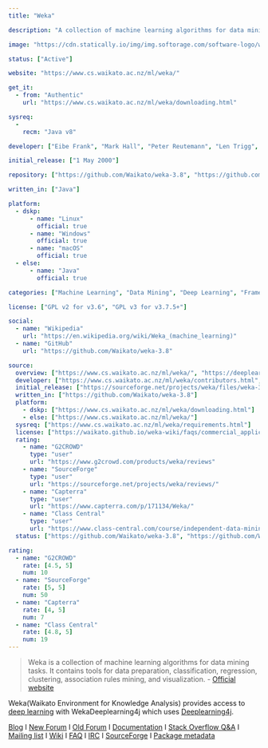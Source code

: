```yaml
---
title: "Weka"

description: "A collection of machine learning algorithms for data mining tasks"

image: "https://cdn.statically.io/img/img.softorage.com/software-logo/weka.png?h=64"

status: ["Active"]

website: "https://www.cs.waikato.ac.nz/ml/weka/"

get_it:
  - from: "Authentic"
    url: "https://www.cs.waikato.ac.nz/ml/weka/downloading.html"

sysreq:
  -
    recm: "Java v8"

developer: ["Eibe Frank", "Mark Hall", "Peter Reutemann", "Len Trigg", "University of Waikato"]

initial_release: ["1 May 2000"]

repository: ["https://github.com/Waikato/weka-3.8", "https://github.com/Waikato/weka-trunk"]

written_in: ["Java"]

platform:
  - dskp:
      - name: "Linux"
        official: true
      - name: "Windows"
        official: true
      - name: "macOS"
        official: true
  - else:
      - name: "Java"
        official: true

categories: ["Machine Learning", "Data Mining", "Deep Learning", "Framework"]

license: ["GPL v2 for v3.6", "GPL v3 for v3.7.5+"]

social:
  - name: "Wikipedia"
    url: "https://en.wikipedia.org/wiki/Weka_(machine_learning)"
  - name: "GitHub"
    url: "https://github.com/Waikato/weka-3.8"

source:
  overview: ["https://www.cs.waikato.ac.nz/ml/weka/", "https://deeplearning.cms.waikato.ac.nz/", "http://weka.sourceforge.net/packageMetaData/"]
  developer: ["https://www.cs.waikato.ac.nz/ml/weka/contributors.html", "https://en.wikipedia.org/w/index.php?title=Weka_(machine_learning)&oldid=876544934"]
  initial_release: ["https://sourceforge.net/projects/weka/files/weka-3-0/3.0.1/"]
  written_in: ["https://github.com/Waikato/weka-3.8"]
  platform:
    - dskp: ["https://www.cs.waikato.ac.nz/ml/weka/downloading.html"]
    - else: ["https://www.cs.waikato.ac.nz/ml/weka/"]
  sysreq: ["https://www.cs.waikato.ac.nz/ml/weka/requirements.html"]
  license: ["https://waikato.github.io/weka-wiki/faqs/commercial_applications/"]
  rating:
    - name: "G2CROWD"
      type: "user"
      url: "https://www.g2crowd.com/products/weka/reviews"
    - name: "SourceForge"
      type: "user"
      url: "https://sourceforge.net/projects/weka/reviews/"
    - name: "Capterra"
      type: "user"
      url: "https://www.capterra.com/p/171134/Weka/"
    - name: "Class Central"
      type: "user"
      url: "https://www.class-central.com/course/independent-data-mining-with-weka-1152#reviews"
  status: ["https://github.com/Waikato/weka-3.8", "https://github.com/Waikato/weka-trunk", "https://waikato.github.io/weka-blog/"]

rating:
  - name: "G2CROWD"
    rate: [4.5, 5]
    num: 10
  - name: "SourceForge"
    rate: [5, 5]
    num: 50
  - name: "Capterra"
    rate: [4, 5]
    num: 7
  - name: "Class Central"
    rate: [4.8, 5]
    num: 19
---
```

  > Weka is a collection of machine learning algorithms for data mining tasks. It contains tools for data preparation, classification, regression, clustering, association rules mining, and visualization. \- [Official website](https://www.cs.waikato.ac.nz/ml/weka/)
  
  Weka(Waikato Environment for Knowledge Analysis) provides access to [deep learning](/categories/deep-learning) with WekaDeeplearning4j which uses [Deeplearning4j](/software/eclipse-deeplearning4j/).
  
  [Blog](https://waikato.github.io/weka-blog/)  I  [New Forum](https://community.hitachivantara.com/community/products-and-solutions/pentaho/ml-data-mining)  I  [Old Forum](https://forums.pentaho.com/forums/81-Pentaho-Data-Mining-WEKA/)  I  [Documentation](https://www.cs.waikato.ac.nz/ml/weka/documentation.html)  I  [Stack Overflow Q&A](https://stackoverflow.com/questions/tagged/weka)  I  [Mailing list](https://waikato.github.io/weka-wiki/mailing_list/)  I  [Wiki](https://waikato.github.io/weka-wiki/)  I  [FAQ](https://waikato.github.io/weka-wiki/faq/)  I  [IRC](https://webchat.freenode.net/?channels=weka)  I  [SourceForge](https://sourceforge.net/projects/weka/)  I  [Package metadata](http://weka.sourceforge.net/packageMetaData/)




